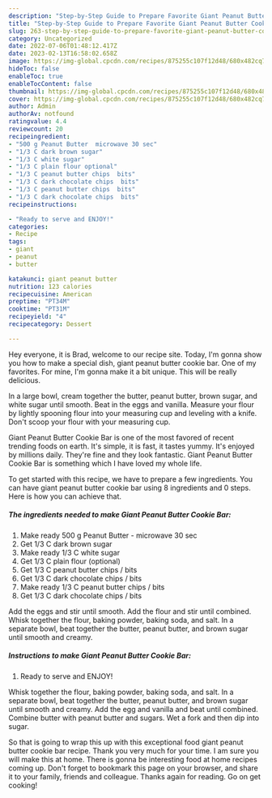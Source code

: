 ```yaml
---
description: "Step-by-Step Guide to Prepare Favorite Giant Peanut Butter Cookie Bar"
title: "Step-by-Step Guide to Prepare Favorite Giant Peanut Butter Cookie Bar"
slug: 263-step-by-step-guide-to-prepare-favorite-giant-peanut-butter-cookie-bar
category: Uncategorized
date: 2022-07-06T01:48:12.417Z
date: 2023-02-13T16:58:02.658Z
image: https://img-global.cpcdn.com/recipes/875255c107f12d48/680x482cq70/giant-peanut-butter-cookie-bar-recipe-main-photo.jpg
hideToc: false
enableToc: true
enableTocContent: false
thumbnail: https://img-global.cpcdn.com/recipes/875255c107f12d48/680x482cq70/giant-peanut-butter-cookie-bar-recipe-main-photo.jpg
cover: https://img-global.cpcdn.com/recipes/875255c107f12d48/680x482cq70/giant-peanut-butter-cookie-bar-recipe-main-photo.jpg
author: Admin
authorAv: notfound
ratingvalue: 4.4
reviewcount: 20
recipeingredient:
- "500 g Peanut Butter  microwave 30 sec"
- "1/3 C dark brown sugar"
- "1/3 C white sugar"
- "1/3 C plain flour optional"
- "1/3 C peanut butter chips  bits"
- "1/3 C dark chocolate chips  bits"
- "1/3 C peanut butter chips  bits"
- "1/3 C dark chocolate chips  bits"
recipeinstructions:

- "Ready to serve and ENJOY!"
categories:
- Recipe
tags:
- giant
- peanut
- butter

katakunci: giant peanut butter 
nutrition: 123 calories
recipecuisine: American
preptime: "PT34M"
cooktime: "PT31M"
recipeyield: "4"
recipecategory: Dessert

---
```



Hey everyone, it is Brad, welcome to our recipe site. Today, I'm gonna show you how to make a special dish, giant peanut butter cookie bar. One of my favorites. For mine, I'm gonna make it a bit unique. This will be really delicious.

In a large bowl, cream together the butter, peanut butter, brown sugar, and white sugar until smooth. Beat in the eggs and vanilla. Measure your flour by lightly spooning flour into your measuring cup and leveling with a knife. Don&#39;t scoop your flour with your measuring cup.

Giant Peanut Butter Cookie Bar is one of the most favored of recent trending foods on earth. It's simple, it is fast, it tastes yummy. It's enjoyed by millions daily. They're fine and they look fantastic. Giant Peanut Butter Cookie Bar is something which I have loved my whole life.


To get started with this recipe, we have to prepare a few ingredients. You can have giant peanut butter cookie bar using 8 ingredients and 0 steps. Here is how you can achieve that.

<!--inarticleads1-->

##### The ingredients needed to make Giant Peanut Butter Cookie Bar:

1. Make ready 500 g Peanut Butter - microwave 30 sec
1. Get 1/3 C dark brown sugar
1. Make ready 1/3 C white sugar
1. Get 1/3 C plain flour (optional)
1. Get 1/3 C peanut butter chips / bits
1. Get 1/3 C dark chocolate chips / bits
1. Make ready 1/3 C peanut butter chips / bits
1. Get 1/3 C dark chocolate chips / bits


Add the eggs and stir until smooth. Add the flour and stir until combined. Whisk together the flour, baking powder, baking soda, and salt. In a separate bowl, beat together the butter, peanut butter, and brown sugar until smooth and creamy. 

<!--inarticleads2-->

##### Instructions to make Giant Peanut Butter Cookie Bar:


1. Ready to serve and ENJOY!

Whisk together the flour, baking powder, baking soda, and salt. In a separate bowl, beat together the butter, peanut butter, and brown sugar until smooth and creamy. Add the egg and vanilla and beat until combined. Combine butter with peanut butter and sugars. Wet a fork and then dip into sugar. 

So that is going to wrap this up with this exceptional food giant peanut butter cookie bar recipe. Thank you very much for your time. I am sure you will make this at home. There is gonna be interesting food at home recipes coming up. Don't forget to bookmark this page on your browser, and share it to your family, friends and colleague. Thanks again for reading. Go on get cooking!
